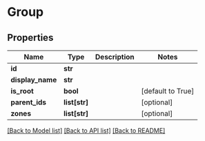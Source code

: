 # Group

## Properties
Name | Type | Description | Notes
------------ | ------------- | ------------- | -------------
**id** | **str** |  | 
**display_name** | **str** |  | 
**is_root** | **bool** |  | [default to True]
**parent_ids** | **list[str]** |  | [optional] 
**zones** | **list[str]** |  | [optional] 

[[Back to Model list]](../README.md#documentation-for-models) [[Back to API list]](../README.md#documentation-for-api-endpoints) [[Back to README]](../README.md)


